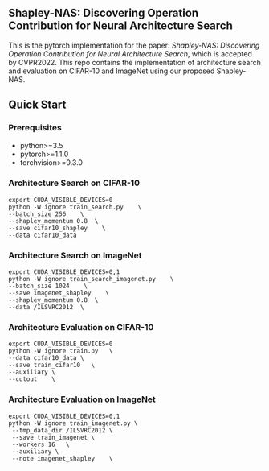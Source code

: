 ## Shapley-NAS: Discovering Operation Contribution for Neural Architecture Search

This is the pytorch implementation for the paper: *Shapley-NAS: Discovering Operation Contribution for Neural Architecture Search*, 
which is accepted by CVPR2022. This repo contains the implementation of architecture search and evaluation on CIFAR-10 and ImageNet using our proposed Shapley-NAS.


## Quick Start

### Prerequisites

- python>=3.5
- pytorch>=1.1.0
- torchvision>=0.3.0 




### Architecture Search on CIFAR-10

```
export CUDA_VISIBLE_DEVICES=0
python -W ignore train_search.py    \
--batch_size 256    \
--shapley_momentum 0.8  \
--save cifar10_shapley    \
--data cifar10_data
```
 
### Architecture Search on ImageNet

```
export CUDA_VISIBLE_DEVICES=0,1
python -W ignore train_search_imagenet.py    \
--batch_size 1024    \
--save imagenet_shapley    \
--shapley_momentum 0.8  \
--data /ILSVRC2012  \
```
### Architecture Evaluation on CIFAR-10

```
export CUDA_VISIBLE_DEVICES=0
python -W ignore train.py   \
--data cifar10_data \
--save train_cifar10   \
--auxiliary \
--cutout    \

```

### Architecture Evaluation on ImageNet

```
export CUDA_VISIBLE_DEVICES=0,1
python -W ignore train_imagenet.py \
 --tmp_data_dir /ILSVRC2012 \
 --save train_imagenet \
 --workers 16   \
 --auxiliary \
 --note imagenet_shapley    \
```